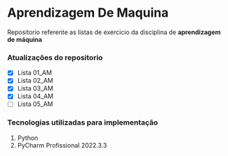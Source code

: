 # Aprendizagem De Maquina

Repositorio referente as listas de exercicio da disciplina de **aprendizagem de máquina**

### Atualizações do repositorio
- [x] Lista 01_AM
- [x] Lista 02_AM
- [x] Lista 03_AM
- [x] Lista 04_AM
- [ ] Lista 05_AM

### Tecnologias utilizadas para implementação 
1. Python
2. PyCharm Profissional 2022.3.3
